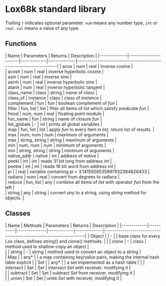 # Lox68k standard library

Trailing `?` indicates optional parameter. `num` means any number type, `int` or `real`.
`val` means a value of any type.

## Functions

| Name         | Parameters            | Returns     | Description                                                                       |
|--------------|-----------------------|-------------|--------------|--------------------------------------------------------------------|
| acos         | num                   | real        | inverse cosine                                                                    |  
| acosh        | num                   | real        | inverse hyperbolic cosine                                                         |  
| asin         | num                   | real        | inverse sine                                                                      |  
| asinh        | num                   | real        | inverse hyperbolic sine                                                           |  
| atanh        | num                   | real        | inverse hyperbolic tangent                                                        |  
| class_name   | class                 | string      | name of *class*                                                                   |  
| class_of     | instance              | class       | class of *instance*                                                               |  
| complement   | fun                   | fun         | boolean complement of *fun*                                                       |  
| filter       | fun, list             | list        | filter all items of *list* which satisfy predicate *fun*                          |  
| fmod         | num, num              | real        | floating point modulo                                                             |  
| fun_name     | fun                   | string      | name of closure *fun*                                                             |  
| list_globals | -                     | nil         | prints all global variables                                                       |  
| map          | fun, list             | list        | apply *fun* to every item in *list*, return list of results.                      |  
| max          | num, num              | num         | maximum of arguments                                                              |  
| max          | string, string        | string      | maximum of arguments                                                              |  
| min          | num, num              | num         | minimum of arguments                                                              |  
| min          | string, string        | string      | minimum of arguments                                                              |  
| native_addr  | native                | int         | address of *native*                                                               |  
| peekl        | int                   | int         | reads 31 bit long from address *int*                                              |  
| peekw        | int                   | int         | reads 16 bit word from address *int*                                              |  
| pi           |                       | real        | variable containing pi = 3.1415926535897932384626433                              |  
| radians      | num                   | real        | convert from degrees to radians                                                   |  
| reduce       | fun, list             | any         | combine all items of *list* with operator *fun* from the left                     |  
| string       | any                   | string      | convert *any* to a string, using *string* method for objects.                     |  


## Classes

| Name        | Methods   | Parameters    | Returns     | Description                                                                       |
|-------------|-----------|---------------|-------------|--------------|--------------------------------------------------------------------|
| Object      |           | -             |             | base class for every Lox class, defines string() and clone() methods.             |
|             | clone     | -             | class       | method used to shallow-copy an object                                             |  
|             | string    | -             | string      | method used to convert an object to a string                                      |  
| Map         |           | any*          |             | a map containing key/value pairs, making the internal hash table explicit         |
| Set         |           | any*          |             | a set implemented as a hash table                                                 |
|             | intersect | Set           | Set         | intersect *Set* with receiver, modifying it                                       |  
|             | subtract  | Set           | Set         | subtract *Set* from receiver, modifying it                                        |  
|             | union     | Set           | Set         | unite *Set* with receiver, modifying it                                           |  

